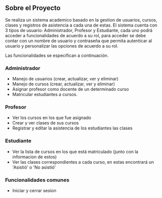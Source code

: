 ## Sobre el Proyecto

Se realiza un sistema academico basado en la gestion de usuarios, cursos, clases y registros de asistencia a cada una de estas. El sistema cuenta con 3 tipos de usuario: Administrador, Profesor y Estudiante, cada uno podrá acceder a funcionalidades de acuerdo a su rol, para acceder se debe contar con un nombre de usuario y contraseña que permita autenticar al usuario y personalizar las opciones de acuerdo a su rol.

Las funcionalidades se especifican a continuación.

### Administrador

- Manejo de usuarios (crear, actualizar, ver y eliminar)
- Manejo de cursos (crear, actualizar, ver y eliminar)
- Asignar profesor como docente de un determinado curso
- Matricular estudiantes a cursos.

### Profesor
- Ver los cursos en los que fue asignado
- Crear y ver clases de sus cursos
- Registrar y editar la asistencia de los estudiantes las clases 

### Estudiante
- Ver la lista de cursos en los que está matriculado (junto con la informacion de estos)
- Ver las clases correspondientes a cada curso, en estas encontrará un 'Asistió' o 'No asistió'

### Funcionalidades comunes
- Iniciar y cerrar sesion
